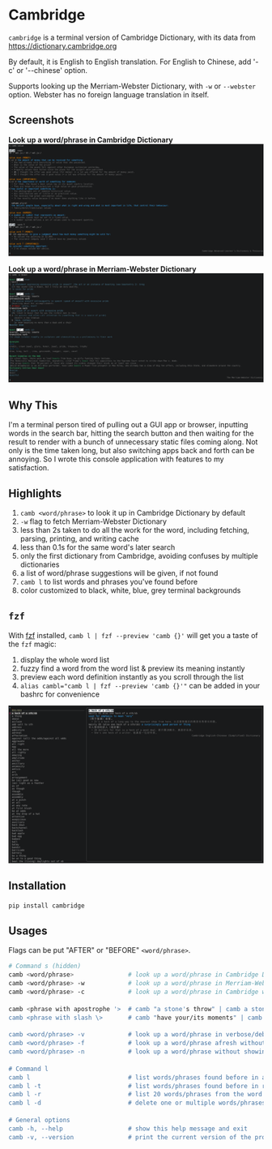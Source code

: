 # Cambridge

`cambridge` is a terminal version of Cambridge Dictionary, with its data from https://dictionary.cambridge.org

By default, it is English to English translation. For English to Chinese, add '-c' or '--chinese' option.

Supports looking up the Merriam-Webster Dictionary, with `-w` or `--webster` option. Webster has no foreign language translation in itself.

## Screenshots
**Look up a word/phrase in Cambridge Dictionary**
![look up a word in Cambridge Dictionary](/screenshots/cambridge.png)

**Look up a word/phrase in Merriam-Webster Dictionary**
![look up a word in Merriam-Webster Dictionary](/screenshots/webster.png)

## Why This
I'm a terminal person tired of pulling out a GUI app or browser, inputting words in the search bar, hitting the search button and then waiting for the result to render with a bunch of unnecessary static files coming along. Not only is the time taken long, but also switching apps back and forth can be annoying. So I wrote this console application with features to my satisfaction.

## Highlights 
1. `camb <word/phrase>` to look it up in Cambridge Dictionary by default
2. `-w` flag to fetch Merriam-Webster Dictionary
3. less than 2s taken to do all the work for the word, including fetching, parsing, printing, and writing cache
4. less than 0.1s for the same word's later search
5. only the first dictionary from Cambridge, avoiding confuses by multiple dictionaries
6. a list of word/phrase suggestions will be given, if not found
7. `camb l` to list words and phrases you've found before
8. color customized to black, white, blue, grey terminal backgrounds

## `fzf`
With [fzf](https://github.com/junegunn/fzf) installed, `camb l | fzf --preview 'camb {}'` will get you a taste of the `fzf` magic: 
1. display the whole word list
2. fuzzy find a word from the word list & preview its meaning instantly 
3. preview each word definition instantly as you scroll through the list
4. `alias cambl="camb l | fzf --preview 'camb {}'"` can be added in your bashrc for convenience

![list words](/screenshots/fzf.png)

## Installation
```python
pip install cambridge
```

## Usages
Flags can be put "AFTER" or "BEFORE" `<word/phrase>`.

```bash
# Command s (hidden)
camb <word/phrase>               # look up a word/phrase in Cambridge Dictionary
camb <word/phrase> -w            # look up a word/phrase in Merriam-Webster Dictionary
camb <word/phrase> -c            # look up a word/phrase in Cambridge with Chinese translation

camb <phrase with apostrophe '>  # camb "a stone's throw" | camb a stone\'s throw
camb <phrase with slash \>       # camb "have your/its moments" | camb have your\/its moments

camb <word/phrase> -v            # look up a word/phrase in verbose/debug mode
camb <word/phrase> -f            # look up a word/phrase afresh without using cache
camb <word/phrase> -n            # look up a word/phrase without showing spelling suggestions if not found

# Command l
camb l                           # list words/phrases found before in alphabetical order
camb l -t                        # list words/phrases found before in reverse chronological order
camb l -r                        # list 20 words/phrases from the word list randomly 
camb l -d                        # delete one or multiple words/phrases(separated by ", ") from the list

# General options
camb -h, --help                  # show this help message and exit
camb -v, --version               # print the current version of the program
```
